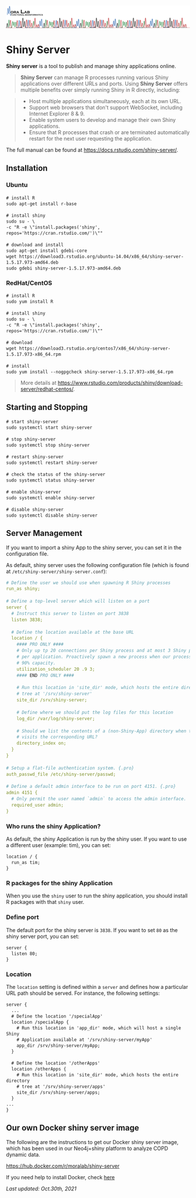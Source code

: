 <img src="https://github.com/mora-lab/mora-lab.github.io/blob/master/picture/MORALAB_Banner.png">

# Shiny Server

**Shiny server** is a tool to publish and manage shiny applications online.

> **Shiny Server** can manage R processes running various Shiny applications over different URLs and ports. Using **Shiny Server** offers multiple benefits over simply running Shiny in R directly, including:

> - Host multiple applications simultaneously, each at its own URL.
> - Support web browsers that don't support WebSocket, including Internet Explorer 8 & 9.
> - Enable system users to develop and manage their own Shiny applications.
> - Ensure that R processes that crash or are terminated automatically restart for the next user requesting the application.

The full manual can be found at https://docs.rstudio.com/shiny-server/.

## Installation

### Ubuntu

```shell
# install R
sudo apt-get install r-base

# install shiny
sudo su - \
-c "R -e \"install.packages('shiny', repos='https://cran.rstudio.com/')\""

# download and install
sudo apt-get install gdebi-core
wget https://download3.rstudio.org/ubuntu-14.04/x86_64/shiny-server-1.5.17.973-amd64.deb
sudo gdebi shiny-server-1.5.17.973-amd64.deb
```

### RedHat/CentOS

```shell
# install R
sudo yum install R

# install shiny
sudo su - \
-c "R -e \"install.packages('shiny', repos='https://cran.rstudio.com/')\""

# download
wget https://download3.rstudio.org/centos7/x86_64/shiny-server-1.5.17.973-x86_64.rpm

# install 
sudo yum install --nogpgcheck shiny-server-1.5.17.973-x86_64.rpm
```

> More details at https://www.rstudio.com/products/shiny/download-server/redhat-centos/.

## Starting and Stopping

```shell
# start shiny-server
sudo systemctl start shiny-server

# stop shiny-server 
sudo systemctl stop shiny-server

# restart shiny-server
sudo systemctl restart shiny-server

# check the status of the shiny-server
sudo systemctl status shiny-server

# enable shiny-server
sudo systemctl enable shiny-server

# disable shiny-server
sudo systemctl disable shiny-server
```

## Server Management

If you want to import a shiny App to the shiny server, you can set it in the configuration file.

As default, shiny server uses the following configuration file (which is found at `/etc/shiny-server/shiny-server.conf`):

```yaml
# Define the user we should use when spawning R Shiny processes
run_as shiny;

# Define a top-level server which will listen on a port
server {
  # Instruct this server to listen on port 3838
  listen 3838;

  # Define the location available at the base URL
  location / {
    #### PRO ONLY ####
    # Only up tp 20 connections per Shiny process and at most 3 Shiny processes
    # per application. Proactively spawn a new process when our processes reach 
    # 90% capacity.
    utilization_scheduler 20 .9 3;
    #### END PRO ONLY ####

    # Run this location in 'site_dir' mode, which hosts the entire directory
    # tree at '/srv/shiny-server'
    site_dir /srv/shiny-server;
    
    # Define where we should put the log files for this location
    log_dir /var/log/shiny-server;
    
    # Should we list the contents of a (non-Shiny-App) directory when the user 
    # visits the corresponding URL?
    directory_index on;
  }
}

# Setup a flat-file authentication system. {.pro}
auth_passwd_file /etc/shiny-server/passwd;

# Define a default admin interface to be run on port 4151. {.pro}
admin 4151 {
  # Only permit the user named `admin` to access the admin interface.
  required_user admin;
}
```

### Who runs the shiny Application?

As default, the shiny Application is run by the shiny user. If you want to use a different user (example: tim), you can set:

```shell
location / {
  run_as tim;
}
```

### R packages for the shiny Application

When you use the `shiny` user to run the shiny application, you should install R packages with that `shiny` user.

### Define port

The default port for the shiny server is `3838`. If you want to set `80` as the shiny server port, you can set:

```shell
server {
  listen 80;
}
```

### Location

The `location` setting is defined within a `server` and defines how a particular URL path should be served. For instance, the following settings:

```shell
server {
  ...
  # Define the location '/specialApp'
  location /specialApp {
    # Run this location in 'app_dir' mode, which will host a single Shiny
    # Application available at '/srv/shiny-server/myApp'
    app_dir /srv/shiny-server/myApp;
  }
  
  # Define the location '/otherApps'
  location /otherApps {
    # Run this location in 'site_dir' mode, which hosts the entire directory
    # tree at '/srv/shiny-server/apps'
    site_dir /srv/shiny-server/apps;
  }
...
}
```

## Our own Docker shiny server image
The following are the instructions to get our Docker shiny server image, which has been used in our Neo4j+shiny platform to analyze COPD dynamic data.<br>

https://hub.docker.com/r/moralab/shiny-server

If you need help to install Docker, check [here](https://github.com/mora-lab/installing/tree/main/docker)

*Last updated: Oct.30th, 2021*
